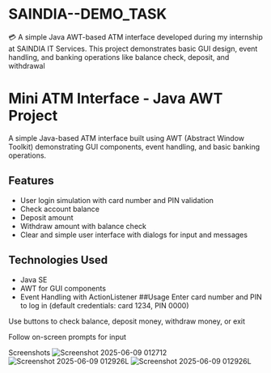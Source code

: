 # SAINDIA--DEMO_TASK
💳 A simple Java AWT-based ATM interface developed during my internship at SAINDIA IT Services. This project demonstrates basic GUI design, event handling, and banking operations like balance check, deposit, and withdrawal
# Mini ATM Interface - Java AWT Project

A simple Java-based ATM interface built using AWT (Abstract Window Toolkit) demonstrating GUI components, event handling, and basic banking operations.

## Features
- User login simulation with card number and PIN validation
- Check account balance
- Deposit amount
- Withdraw amount with balance check
- Clear and simple user interface with dialogs for input and messages

## Technologies Used
- Java SE
- AWT for GUI components
- Event Handling with ActionListener
##Usage
Enter card number and PIN to log in (default credentials: card 1234, PIN 0000)

Use buttons to check balance, deposit money, withdraw money, or exit

Follow on-screen prompts for input

Screenshots
![Screenshot 2025-06-09 012712](https://github.com/user-attachments/assets/9c2ef483-11c8-481e-84ac-26acdd4c0007)
![Screenshot 2025-06-09 012926L](https://github.com/user-attachments/assets/1ad7d87d-42cd-4733-a8f5-7a87c9a8ed91)
![Screenshot 2025-06-09 012926L](https://github.com/user-attachments/assets/c34fa7db-36cf-4b97-99a5-37ae04407868)



